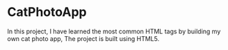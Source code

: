 # CatPhotoApp
In this project, I have learned the most common HTML tags by building my own cat photo app, The project is built using HTML5.
